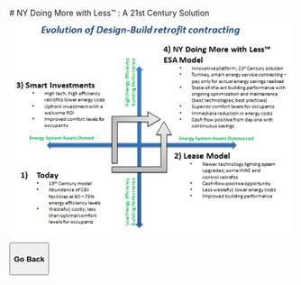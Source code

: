 <div class="main">
        <section>
            <div class="container">




<br>
# NY Doing More with Less™ : A 21st Century Solution


<img src="assets/NYDMwL Model Evolution.png" class="img-responsive center-block" alt="NYDMwL Model Evolution"> 


<button onclick="goBack()" type="button" class="btn btn-default" aria-label="Go Back">
  <span class="glyphicon glyphicon-arrow-left" aria-hidden="true"></span>
 <h4>Go Back</h4>
</button>

